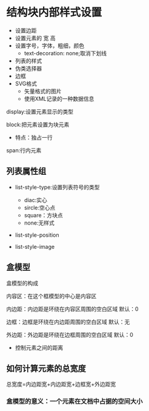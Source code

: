 

#       结构块内部样式设置

- 设置边距
- 设置元素的 宽 高
- 设置字号，字体，粗细，颜色
  - text-decoration: none;取消下划线
- 列表的样式
- 伪类选择器
- 边框
- SVG格式
  - 矢量格式的图片
  - 使用XML记录的一种数据信息

display:设置元素显示的类型

block:把元素设置为块元素

- 特点：独占一行

span:行内元素

## 列表属性组

- list-style-type:设置列表符号的类型
  - diac:实心
  - sircle:空心点
  - square：方块点
  - none:无样式

- list-style-position

- list-style-image

## 盒模型

盒模型的构成

内容区：在这个框模型的中心是内容区    

内边距：内边距是环绕在内容区周围的空白区域      默认：0

边框：边框是环绕在内边距周围的空白区域   默认：无

外边距：外边距是环绕在边框周围的空白区域   默认：0

- 控制元素之间的距离

## 如何计算元素的总宽度

总宽度=内边距宽+内边距宽+边框宽+外边距宽

### 盒模型的意义：一个元素在文档中占据的空间大小





















